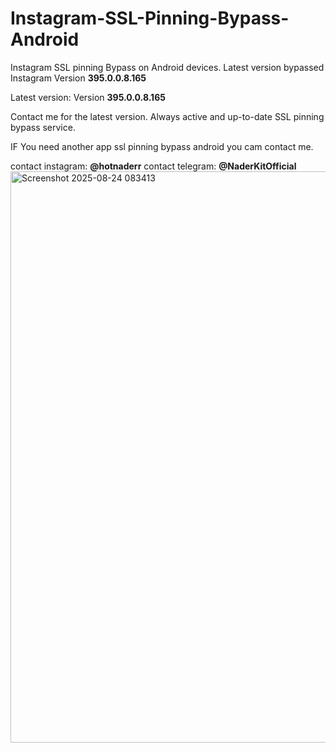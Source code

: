 # Instagram-SSL-Pinning-Bypass-Android
Instagram SSL pinning Bypass  on Android devices. Latest version bypassed Instagram Version **395.0.0.8.165** 

Latest version: Version **395.0.0.8.165** 

Contact me for the latest version. Always active and up-to-date SSL pinning bypass service.

IF You need another app ssl pinning bypass android you cam contact me.

contact instagram: **@hotnaderr** 
contact telegram: **@NaderKitOfficial**
<img width="1857" height="914" alt="Screenshot 2025-08-24 083413" src="https://github.com/user-attachments/assets/f50e7810-e93d-4fa0-ba76-6ff4d6d9a11f" />
